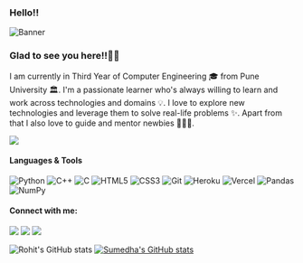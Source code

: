 ### Hello!!

![Banner](GH-banner.gif)

<h3>Glad to see you here!!🙋‍♂️</h3>

<p>I am currently in Third Year of Computer Engineering 🎓 from Pune University 🏛. I'm a passionate learner who's always willing to learn and work across technologies and domains 💡. I love to explore new technologies and leverage them to solve real-life problems ✨. Apart from that I also love to guide and mentor newbies 👨🏻‍💻.</p>

![](https://komarev.com/ghpvc/?username=SumedhaZaware&color=green)

<h4>Languages & Tools</h4>

<img alt="Python" src="https://img.shields.io/badge/python-%2314354C.svg?style=for-the-badge&logo=python&logoColor=white"/> <img alt="C++" src="https://img.shields.io/badge/c++-%2300599C.svg?style=for-the-badge&logo=c%2B%2B&logoColor=white"/> <img alt="C" src="https://img.shields.io/badge/c-%2300599C.svg?style=for-the-badge&logo=c&logoColor=white"/> <img alt="HTML5" src="https://img.shields.io/badge/html5-%23E34F26.svg?style=for-the-badge&logo=html5&logoColor=white"/> <img alt="CSS3" src="https://img.shields.io/badge/css3-%231572B6.svg?style=for-the-badge&logo=css3&logoColor=white"/> <img alt="Git" src="https://img.shields.io/badge/git-%23F05033.svg?style=for-the-badge&logo=git&logoColor=white"/> <img alt="Heroku" src="https://img.shields.io/badge/heroku-%23430098.svg?style=for-the-badge&logo=heroku&logoColor=white"/> <img alt="Vercel" src="https://img.shields.io/badge/vercel-%23000000.svg?style=for-the-badge&logo=vercel&logoColor=white"/> <img alt="Pandas" src="https://img.shields.io/badge/pandas-%23150458.svg?style=for-the-badge&logo=pandas&logoColor=white" /> <img alt="NumPy" src="https://img.shields.io/badge/numpy-%23013243.svg?style=for-the-badge&logo=numpy&logoColor=white" />

<h4>Connect with me:</h4>

<a href="https://www.linkedin.com/in/rohit-joshi-5119191a7/"><img src="https://img.shields.io/badge/LinkedIn-0077B5?style=for-the-badge&logo=linkedin&logoColor=white"></a>  <a href="https://github.com/rohitjoshi6"><img src="https://img.shields.io/badge/GitHub-100000?style=for-the-badge&logo=github&logoColor=white"></a> <a href="https://rohitjoshi63.medium.com/"><img src="https://img.shields.io/badge/Medium-12100E?style=for-the-badge&logo=medium&logoColor=white"></a>


![Rohit's GitHub stats](https://github-readme-stats.vercel.app/api?username=rohitjoshi6&theme=midnight-purple&show_icons=true)
[![Sumedha's GitHub stats](https://github-readme-stats.vercel.app/api?username=SumedhaZaware)](https://github.com/SumedhaZaware/github-readme-stats)

